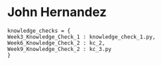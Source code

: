 # John Hernandez
```
knowledge_checks = {
Week3_Knowledge_Check_1 : knowledge_check_1.py,
Week6_Knowledge_Check_2 : kc_2, 
Week9_Knowledge_Check_2 : kc_3.py
}
```
